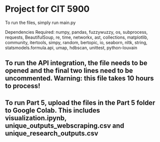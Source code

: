 # Project for CIT 5900

To run the files, simply run main.py

Dependencies Required:
numpy, pandas, fuzzywuzzy, os, subprocess, requests, BeautifulSoup, re, time, networkx, ast, collections, matplotlib, community, itertools, simpy, random, bertopic, io, seaborn, nltk, string, statsmodels.formula.api, umap, hdbscan, unittest, python-louvain

## To run the API integration, the file needs to be opened and the final two lines need to be uncommented. Warning: this file takes 10 hours to process!

## To run Part 5, upload the files in the Part 5 folder to Google Colab. This includes visualization.ipynb, unique_outputs_webscraping.csv and unique_research_outputs.csv